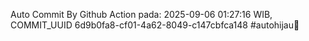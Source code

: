 Auto Commit By Github Action pada: 2025-09-06 01:27:16 WIB, COMMIT_UUID 6d9b0fa8-cf01-4a62-8049-c147cbfca148 #autohijau🗿
